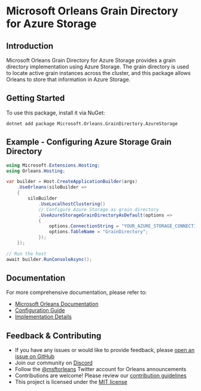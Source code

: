 # Microsoft Orleans Grain Directory for Azure Storage

## Introduction
Microsoft Orleans Grain Directory for Azure Storage provides a grain directory implementation using Azure Storage. The grain directory is used to locate active grain instances across the cluster, and this package allows Orleans to store that information in Azure Storage.

## Getting Started
To use this package, install it via NuGet:

```shell
dotnet add package Microsoft.Orleans.GrainDirectory.AzureStorage
```

## Example - Configuring Azure Storage Grain Directory
```csharp
using Microsoft.Extensions.Hosting;
using Orleans.Hosting;

var builder = Host.CreateApplicationBuilder(args)
    .UseOrleans(siloBuilder =>
    {
        siloBuilder
            .UseLocalhostClustering()
            // Configure Azure Storage as grain directory
            .UseAzureStorageGrainDirectoryAsDefault(options =>
            {
                options.ConnectionString = "YOUR_AZURE_STORAGE_CONNECTION_STRING";
                options.TableName = "GrainDirectory";
            });
    });

// Run the host
await builder.RunConsoleAsync();
```

## Documentation
For more comprehensive documentation, please refer to:
- [Microsoft Orleans Documentation](https://learn.microsoft.com/dotnet/orleans/)
- [Configuration Guide](https://learn.microsoft.com/en-us/dotnet/orleans/host/configuration-guide/)
- [Implementation Details](https://learn.microsoft.com/en-us/dotnet/orleans/implementation/index)

## Feedback & Contributing
- If you have any issues or would like to provide feedback, please [open an issue on GitHub](https://github.com/dotnet/orleans/issues)
- Join our community on [Discord](https://aka.ms/orleans-discord)
- Follow the [@msftorleans](https://twitter.com/msftorleans) Twitter account for Orleans announcements
- Contributions are welcome! Please review our [contribution guidelines](https://github.com/dotnet/orleans/blob/main/CONTRIBUTING.md)
- This project is licensed under the [MIT license](https://github.com/dotnet/orleans/blob/main/LICENSE)